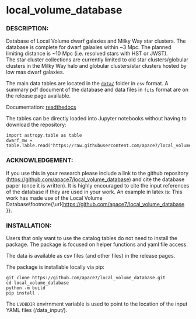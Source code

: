 # **local_volume_database** 

### DESCRIPTION:

Database of Local Volume dwarf galaxies and Milky Way star clusters. The database is complete for dwarf galaxies within ~3 Mpc. 
The planned limiting distance is ~10 Mpc (i.e. resolved stars with HST or JWST).  
The star cluster collections are currently limited to old star clusters/globular clusters in the Milky Way halo and globular clusters/star clusters hosted by low mas dwarf galaxies.

The main data tables are located in the [`data/`](data/) folder in `csv` format. 
A summary pdf document of the database and data files in `fits` format are on the release page available. 

Documentation: [readthedocs](https://local-volume-database.readthedocs.io/en/latest/index.html)

The tables can be directly loaded into Jupyter notebooks without having to download the repository:

    import astropy.table as table
    dwarf_mw = table.Table.read('https://raw.githubusercontent.com/apace7/local_volume_database/main/data/dwarf_mw.csv')


### ACKNOWLEDGEMENT:

If you use this in your research please include a link to the github repository (https://github.com/apace7/local_volume_database) and cite the database paper (once it is written). It is highly encouraged to cite the input references of the database if they are used in your work. An example in latex is: This work has made use of the Local Volume Database\footnote{\url{https://github.com/apace7/local_volume_database }}.

### INSTALLATION:

Users that only want to use the catalog tables do not need to install the package. The package is focused on helper functions and yaml file access. 

The data is available as csv files (and other files) in the release pages.

The package is installable locally via pip:

```
git clone https://github.com/apace7/local_volume_database.git
cd local_volume_database
python -m build
pip install .
```

The `LVDBDIR` envirnment variable is used to point to the location of the input YAML files (/data_input/). 
